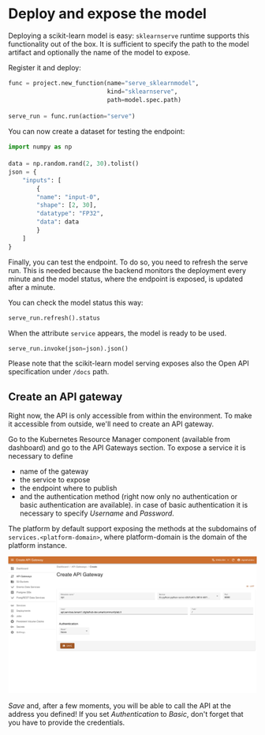 # Deploy and expose the model

Deploying a scikit-learn model is easy: ``sklearnserve`` runtime supports this functionality out of the box. It is sufficient to specify the path to the model artifact and optionally the name of the model to expose.

Register it and deploy:

``` python
func = project.new_function(name="serve_sklearnmodel",
                            kind="sklearnserve",
                            path=model.spec.path)

serve_run = func.run(action="serve")
```

You can now create a dataset for testing the endpoint:

``` python
import numpy as np

data = np.random.rand(2, 30).tolist()
json = {
    "inputs": [
        {
        "name": "input-0",
        "shape": [2, 30],
        "datatype": "FP32",
        "data": data
        }
    ]
}
```

Finally, you can test the endpoint. To do so, you need to refresh the serve run. This is needed because the backend monitors the deployment every minute and the model status, where the endpoint is exposed, is updated after a minute.

You can check the model status this way:

``` python
serve_run.refresh().status
```

When the attribute `service` appears, the model is ready to be used.

```python
serve_run.invoke(json=json).json()
```

Please note that the scikit-learn model serving exposes also the Open API specification under ``/docs`` path.

## Create an API gateway

Right now, the API is only accessible from within the environment. To make it accessible from outside, we'll need to create an API gateway.

Go to the Kubernetes Resource Manager component (available from dashboard) and go to the API Gateways section. To expose a service it is necessary to define

- name of the gateway
- the service to expose
- the endpoint where to publish
- and the authentication method (right now only no authentication or basic authentication are available). in case of basic authentication it is necessary to specify  *Username* and *Password*.

The platform by default support exposing the methods at the subdomains of ``services.<platform-domain>``, where platform-domain is the domain of the platform instance.

![KRM APIGW image](../../images/scenario-etl/apigw-krm.png)

*Save* and, after a few moments, you will be able to call the API at the address you defined! If you set *Authentication* to *Basic*, don't forget that you have to provide the credentials.
